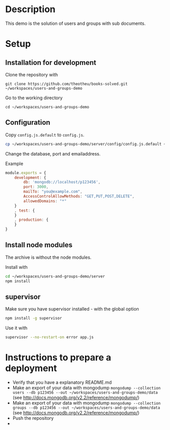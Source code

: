 Description
===========
This demo is the solution of users and groups with sub documents.


Setup
=====
Installation for development
----------------------------

Clone the repository with
```
git clone https://github.com/theotheu/books-solved.git ~/workspaces/users-and-groups-demo
```

Go to the working directory
```
cd ~/workspaces/users-and-groups-demo
```

Configuration
----------
Copy ```config.js.default``` to ```config.js```.
```sh
cp ~/workspaces/users-and-groups-demo/server/config/config.js.default ~/workspaces/booksDemo/server/config/config.js
```

Change the database, port and emailaddress.

Example
```javascript
module.exports = {
    development: {
        db: 'mongodb://localhost/p123456',
        port: 3000,
        mailTo: "you@example.com",
        AccessControlAllowMethods: "GET,PUT,POST,DELETE",
        allowedDomains: "*"
    }
    , test: {
    }
    , production: {
    }
}
```

Install node modules
----------
The archive is without the node modules.

Install with
```sh
cd ~/workspaces/users-and-groups-demo/server
npm install
```

supervisor
----------
Make sure you have supervisor installed - with the global option

```sh
npm install -g supervisor
```

Use it with
```sh
supervisor --no-restart-on error app.js
```

Instructions to prepare a deployment
===================================

* Verify that you have a explanatory README.md
* Make an export of your data with mongodump ```mongodump --collection users --db p123456 --out ~/workspaces/users-and-groups-demo/data``` (see http://docs.mongodb.org/v2.2/reference/mongodump/)
* Make an export of your data with mongodump ```mongodump --collection groups --db p123456 --out ~/workspaces/users-and-groups-demo/data``` (see http://docs.mongodb.org/v2.2/reference/mongodump/)
* Push the repository
*

